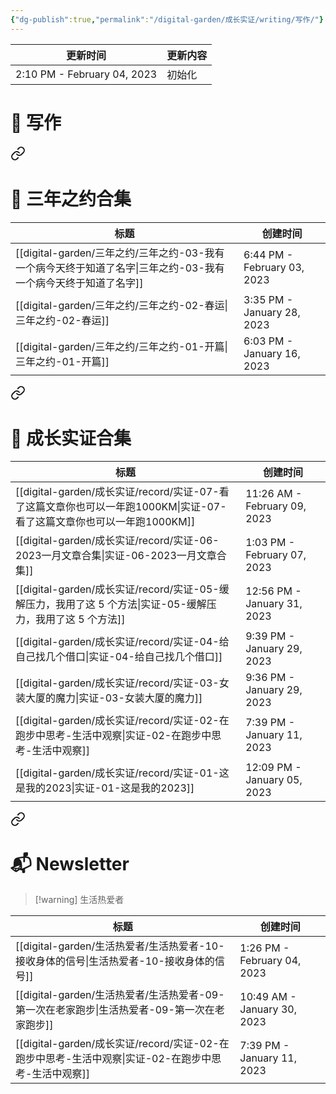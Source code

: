 ```yaml
---
{"dg-publish":true,"permalink":"/digital-garden/成长实证/writing/写作/"}
---
```



| 更新时间                        | 更新内容 |
| --------------------------- | ---- |
| 2:10 PM - February 04, 2023 | 初始化  |


# 📝 写作


<div class="transclusion internal-embed is-loaded"><a class="markdown-embed-link" href="/digital-garden///#" aria-label="Open link"><svg xmlns="http://www.w3.org/2000/svg" width="24" height="24" viewBox="0 0 24 24" fill="none" stroke="currentColor" stroke-width="2" stroke-linecap="round" stroke-linejoin="round" class="svg-icon lucide-link"><path d="M10 13a5 5 0 0 0 7.54.54l3-3a5 5 0 0 0-7.07-7.07l-1.72 1.71"></path><path d="M14 11a5 5 0 0 0-7.54-.54l-3 3a5 5 0 0 0 7.07 7.07l1.71-1.71"></path></svg></a><div class="markdown-embed">



# 📑 三年之约合集

| 标题                                                                        | 创建时间                        |
| ------------------------------------------------------------------------- | --------------------------- |
| [[digital-garden/三年之约/三年之约-03-我有一个病今天终于知道了名字\|三年之约-03-我有一个病今天终于知道了名字]] | 6:44 PM - February 03, 2023 |
| [[digital-garden/三年之约/三年之约-02-春运\|三年之约-02-春运]]                         | 3:35 PM - January 28, 2023  |
| [[digital-garden/三年之约/三年之约-01-开篇\|三年之约-01-开篇]]                         | 6:03 PM - January 16, 2023  |



</div></div>



<div class="transclusion internal-embed is-loaded"><a class="markdown-embed-link" href="/digital-garden//record//#" aria-label="Open link"><svg xmlns="http://www.w3.org/2000/svg" width="24" height="24" viewBox="0 0 24 24" fill="none" stroke="currentColor" stroke-width="2" stroke-linecap="round" stroke-linejoin="round" class="svg-icon lucide-link"><path d="M10 13a5 5 0 0 0 7.54.54l3-3a5 5 0 0 0-7.07-7.07l-1.72 1.71"></path><path d="M14 11a5 5 0 0 0-7.54-.54l-3 3a5 5 0 0 0 7.07 7.07l1.71-1.71"></path></svg></a><div class="markdown-embed">



# 📑 成长实证合集

| 标题                                                                                     | 创建时间                         |
| -------------------------------------------------------------------------------------- | ---------------------------- |
| [[digital-garden/成长实证/record/实证-07-看了这篇文章你也可以一年跑1000KM\|实证-07-看了这篇文章你也可以一年跑1000KM]] | 11:26 AM - February 09, 2023 |
| [[digital-garden/成长实证/record/实证-06-2023一月文章合集\|实证-06-2023一月文章合集]]                   | 1:03 PM - February 07, 2023  |
| [[digital-garden/成长实证/record/实证-05-缓解压力，我用了这 5 个方法\|实证-05-缓解压力，我用了这 5 个方法]]         | 12:56 PM - January 31, 2023  |
| [[digital-garden/成长实证/record/实证-04-给自己找几个借口\|实证-04-给自己找几个借口]]                       | 9:39 PM - January 29, 2023   |
| [[digital-garden/成长实证/record/实证-03-女装大厦的魔力\|实证-03-女装大厦的魔力]]                         | 9:36 PM - January 29, 2023   |
| [[digital-garden/成长实证/record/实证-02-在跑步中思考-生活中观察\|实证-02-在跑步中思考-生活中观察]]               | 7:39 PM - January 11, 2023   |
| [[digital-garden/成长实证/record/实证-01-这是我的2023\|实证-01-这是我的2023]]                       | 12:09 PM - January 05, 2023  |



</div></div>



<div class="transclusion internal-embed is-loaded"><a class="markdown-embed-link" href="/digital-garden//my-newsletter/#newsletter" aria-label="Open link"><svg xmlns="http://www.w3.org/2000/svg" width="24" height="24" viewBox="0 0 24 24" fill="none" stroke="currentColor" stroke-width="2" stroke-linecap="round" stroke-linejoin="round" class="svg-icon lucide-link"><path d="M10 13a5 5 0 0 0 7.54.54l3-3a5 5 0 0 0-7.07-7.07l-1.72 1.71"></path><path d="M14 11a5 5 0 0 0-7.54-.54l-3 3a5 5 0 0 0 7.07 7.07l1.71-1.71"></path></svg></a><div class="markdown-embed">



# 📬 Newsletter

> [!warning] 生活热爱者

| 标题                                                                       | 创建时间                        |
| ------------------------------------------------------------------------ | --------------------------- |
| [[digital-garden/生活热爱者/生活热爱者-10-接收身体的信号\|生活热爱者-10-接收身体的信号]]           | 1:26 PM - February 04, 2023 |
| [[digital-garden/生活热爱者/生活热爱者-09-第一次在老家跑步\|生活热爱者-09-第一次在老家跑步]]         | 10:49 AM - January 30, 2023 |
| [[digital-garden/成长实证/record/实证-02-在跑步中思考-生活中观察\|实证-02-在跑步中思考-生活中观察]] | 7:39 PM - January 11, 2023  |



</div></div>


